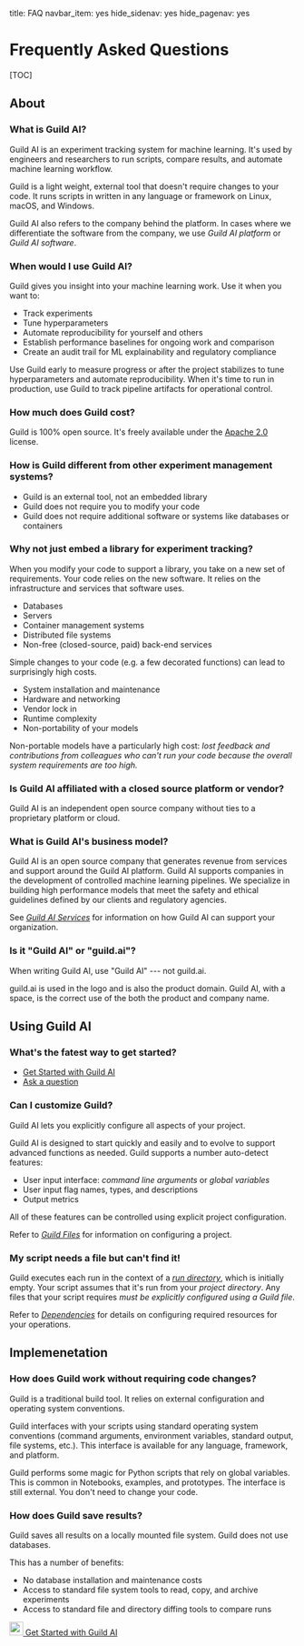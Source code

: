 title: FAQ
navbar_item: yes
hide_sidenav: yes
hide_pagenav: yes

# Frequently Asked Questions

[TOC]

## About

### What is Guild AI?

Guild AI is an experiment tracking system for machine learning. It's
used by engineers and researchers to run scripts, compare results, and
automate machine learning workflow.

Guild is a light weight, external tool that doesn't require changes to
your code. It runs scripts in written in any language or framework on
Linux, macOS, and Windows.

Guild AI also refers to the company behind the platform. In cases
where we differentiate the software from the company, we use *Guild AI
platform* or *Guild AI software*.

### When would I use Guild AI?

Guild gives you insight into your machine learning work. Use it when
you want to:

- Track experiments
- Tune hyperparameters
- Automate reproducibility for yourself and others
- Establish performance baselines for ongoing work and comparison
- Create an audit trail for ML explainability and regulatory
  compliance

Use Guild early to measure progress or after the project stabilizes to
tune hyperparameters and automate reproducibility. When it's time to
run in production, use Guild to track pipeline artifacts for
operational control.

### How much does Guild cost?

Guild is 100% open source. It's freely available under the [Apache
2.0](https://github.com/guildai/guildai/blob/master/LICENSE.txt)
license.

### How is Guild different from other experiment management systems?

- Guild is an external tool, not an embedded library
- Guild does not require you to modify your code
- Guild does not require additional software or systems like databases
  or containers

### Why not just embed a library for experiment tracking?

When you modify your code to support a library, you take on a new set
of requirements. Your code relies on the new software. It relies on
the infrastructure and services that software uses.

 - Databases
 - Servers
 - Container management systems
 - Distributed file systems
 - Non-free (closed-source, paid) back-end services

Simple changes to your code (e.g. a few decorated functions) can lead
to surprisingly high costs.

 - System installation and maintenance
 - Hardware and networking
 - Vendor lock in
 - Runtime complexity
 - Non-portability of your models

Non-portable models have a particularly high cost: *lost feedback and
contributions from colleagues who can't run your code because the
overall system requirements are too high.*

### Is Guild AI affiliated with a closed source platform or vendor?

Guild AI is an independent open source company without ties to a
proprietary platform or cloud.

### What is Guild AI's business model?

Guild AI is an open source company that generates revenue from
services and support around the Guild AI platform. Guild AI supports
companies in the development of controlled machine learning
pipelines. We specialize in building high performance models that meet
the safety and ethical guidelines defined by our clients and
regulatory agencies.

See [*Guild AI Services*](/services.md) for information on how Guild
AI can support your organization.

### Is it "Guild AI" or "guild.ai"?

When writing Guild AI, use "Guild AI" --- not guild.ai.

guild.ai is used in the logo and is also the product domain. Guild AI,
with a space, is the correct use of the both the product and company
name.

## Using Guild AI

### What's the fatest way to get started?

- [Get Started with Guild AI](https://my.guild.ai/start)
- [Ask a question](https://my.guild.ai/new-topic?category=general)

### Can I customize Guild?

Guild AI lets you explicitly configure all aspects of your project.

Guild AI is designed to start quickly and easily and to evolve to
support advanced functions as needed. Guild supports a number
auto-detect features:

- User input interface: *command line arguments* or *global variables*
- User input flag names, types, and descriptions
- Output metrics

All of these features can be controlled using explicit project
configuration.

Refer to [*Guild Files*](https://my.guild.ai/docs/guildfiles) for
information on configuring a project.

### My script needs a file but can't find it!

Guild executes each run in the context of a [*run
directory*](https://my.guild.ai/docs/runs#run-directory), which is
initially empty. Your script assumes that it's run from your *project
directory*. Any files that your script requires *must be explicitly
configured using a Guild file*.

Refer to [*Dependencies*](https://my.guild.ai/docs/dependencies) for
details on configuring required resources for your operations.

## Implemenetation

### How does Guild work without requiring code changes?

Guild is a traditional build tool. It relies on external configuration
and operating system conventions.

Guild interfaces with your scripts using standard operating system
conventions (command arguments, environment variables, standard
output, file systems, etc.). This interface is available for any
language, framework, and platform.

Guild performs some magic for Python scripts that rely on global
variables. This is common in Notebooks, examples, and prototypes. The
interface is still external. You don't need to change your code.

### How does Guild save results?

Guild saves all results on a locally mounted file system. Guild does
not use databases.

This has a number of benefits:

- No database installation and maintenance costs
- Access to standard file system tools to read, copy, and archive
  experiments
- Access to standard file and directory diffing tools to compare runs

<div class="col col-md-12 mt-5">
<div class="promo center">
<a class="btn btn-primary cta" href="https://my.guild.ai/start"><img src="/assets/icons/space-rocket-flying-white.svg" height="24"> Get Started with Guild AI</a>
</div>
</div>
